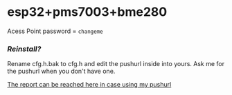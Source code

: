 # esp32+pms7003+bme280

Acess Point password = 
```changeme```



### *Reinstall?*
Rename cfg.h.bak to cfg.h and edit the pushurl inside into yours.
Ask me for the pushurl when you don't have one.

[The report can be reached here in case using my pushurl](https://app.powerbi.com/view?r=eyJrIjoiMmE1ZTkzOWItMjZlZS00OWQxLWJlZDQtYWY0ZDBkZjExYzY4IiwidCI6ImZlYTBjOWU4LTMwNjMtNDg5OC04OGY4LWNhZTQ1ZmFhYTg0ZCIsImMiOjl9)
